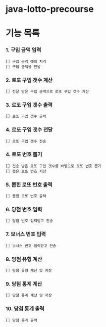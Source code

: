 # java-lotto-precourse


# 기능 목록

### 1. 구입 금액 입력
    [] 구입 금액 예외 처리
    [] 구입 금액을 전달 

### 2. 로또 구입 갯수 계산
    [] 전달 받은 구입 금액으로 로또 구입 갯수 계산

### 3. 로또 구입 갯수 출력
    [] 로또 구입 갯수 출력 

### 4. 로또 구입 갯수 전달
    [] 로또 구입 갯수 전송 

### 4. 로또 번호 뽑기
    [] 전송 받은 로또 구입 갯수를 바탕으로 로또 번호 뽑기
    [] 뽑은 로또 번호 저장 

### 5. 뽑힌 로또 번호 출력
    [] 뽑힌 로또 번호 출력

### 6. 당첨 번호 입력
    [] 당첨 번호 입력받고 전송 

### 7. 보너스 번호 입력
    [] 보너스 번호 입력받고 전송 

### 8. 당첨 유형 계산
    [] 당첨 유형 계산 및 저장 

### 9. 당첨 통계 계산
    [] 당첨 통계 계산 및 저장 

### 10. 당첨 통계 출력
    [] 당첨 통계 출력 





